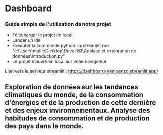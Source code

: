 # Dashboard

### Guide simple de l'utilisation de notre projet

- Télécharger le projet en local
- Lancer un ide
- Executer la commande python -m streamlit run "c:\Users\mulle\Desktop\DevoirB3\Analyse et exploration de données\Introduction.py"
- Le projet s'ouvre en local sur votre navigateur

Lien vers le serveur streamlit : https://dashboard-nemoenzo.streamlit.app/

## Exploration de données sur les tendances climatiques du monde, de la consommation d'énergies et de la production de cette dernière et des enjeux invironnementaux. Analyse des habitudes de consommation et de production des pays dans le monde.
